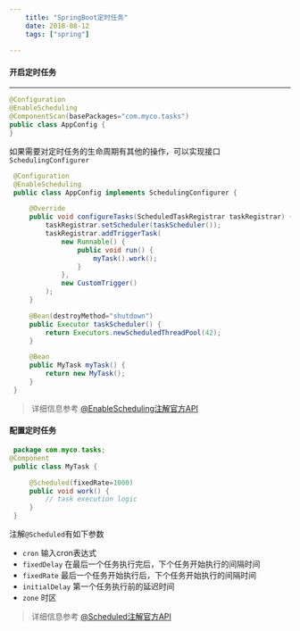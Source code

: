 ```yaml
---
    title: "SpringBoot定时任务"
    date: 2018-08-12
    tags: ["spring"]
    
---
```


#### 开启定时任务
***
```java
@Configuration
@EnableScheduling
@ComponentScan(basePackages="com.myco.tasks")
public class AppConfig {
}
```
如果需要对定时任务的生命周期有其他的操作，可以实现接口`SchedulingConfigurer`
```java
 @Configuration
 @EnableScheduling
 public class AppConfig implements SchedulingConfigurer {

     @Override
     public void configureTasks(ScheduledTaskRegistrar taskRegistrar) {
         taskRegistrar.setScheduler(taskScheduler());
         taskRegistrar.addTriggerTask(
             new Runnable() {
                 public void run() {
                     myTask().work();
                 }
             },
             new CustomTrigger()
         );
     }

     @Bean(destroyMethod="shutdown")
     public Executor taskScheduler() {
         return Executors.newScheduledThreadPool(42);
     }

     @Bean
     public MyTask myTask() {
         return new MyTask();
     }
 }
```
> 详细信息参考 [@EnableScheduling注解官方API](https://docs.spring.io/spring/docs/current/javadoc-api/org/springframework/scheduling/annotation/EnableScheduling.html)

#### 配置定时任务
```java
 package com.myco.tasks;
@Component
 public class MyTask {

     @Scheduled(fixedRate=1000)
     public void work() {
         // task execution logic
     }
 }
```
注解`@Scheduled`有如下参数  
* `cron` 输入cron表达式
* `fixedDelay` 在最后一个任务执行完后，下个任务开始执行的间隔时间
* `fixedRate` 最后一个任务开始执行后，下个任务开始执行的间隔时间
* `initialDelay` 第一个任务执行前的延迟时间
* `zone` 时区
> 详细信息参考 [@Scheduled注解官方API](https://docs.spring.io/spring/docs/current/javadoc-api/org/springframework/scheduling/annotation/Scheduled.html)